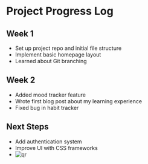 # Project Progress Log

## Week 1
- Set up project repo and initial file structure
- Implement basic homepage layout
- Learned about Git branching

## Week 2
- Added mood tracker feature
- Wrote first blog post about my learning experience
- Fixed bug in habit tracker

## Next Steps
- Add authentication system
- Improve UI with CSS frameworks
- ![qr](https://github.com/user-attachments/assets/b18806bf-a80e-4b43-b9fb-ae18d587b58c)
